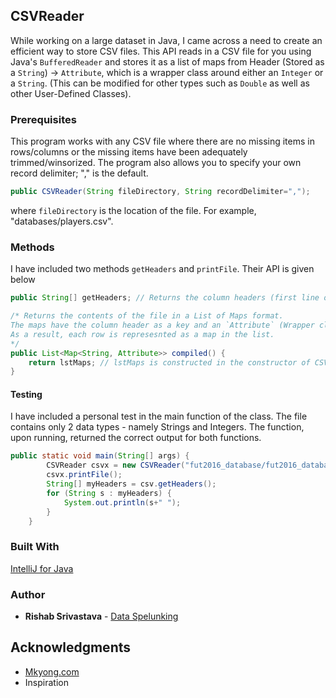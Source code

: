 ## CSVReader

While working on a large dataset in Java, I came across a need to create an efficient way to store CSV files. This API reads in a CSV file for you using Java's `BufferedReader` and stores it as a list of maps from Header (Stored as a `String`) -> `Attribute`, which is a wrapper class around either an `Integer` or a `String`. (This can be modified for other types such as `Double` as well as other User-Defined Classes).

### Prerequisites

This program works with any CSV file where there are no missing items in rows/columns or the missing items have been adequately trimmed/winsorized. The program also allows you to specify your own record delimiter; "," is the default.

```java
public CSVReader(String fileDirectory, String recordDelimiter=",");
```
where `fileDirectory` is the location of the file. For example, "databases/players.csv".

### Methods

I have included two methods `getHeaders` and `printFile`. Their API is given below

```java
public String[] getHeaders; // Returns the column headers (first line of the CSV) as an Array of Strings

/* Returns the contents of the file in a List of Maps format. 
The maps have the column header as a key and an `Attribute` (Wrapper class) as value. 
As a result, each row is represesnted as a map in the list. 
*/
public List<Map<String, Attribute>> compiled() {
	return lstMaps; // lstMaps is constructed in the constructor of CSVReader itself using the private method readmyFile
}
```

#### Testing

I have included a personal test in the main function of the class. The file contains only 2 data types - namely Strings and Integers. The function, upon running, returned the correct output for both functions.

```java
public static void main(String[] args) {
		CSVReader csvx = new CSVReader("fut2016_database/fut2016_database.csv",",");
		csvx.printFile();
		String[] myHeaders = csv.getHeaders();
		for (String s : myHeaders) {
			System.out.println(s+" ");
		}
	}
```


### Built With

[IntelliJ for Java](https://www.jetbrains.com/idea/) 

### Author

* **Rishab Srivastava** - [Data Spelunking](https://rishab231.github.io/)

## Acknowledgments

* [Mkyong.com](https://www.mkyong.com/java/how-to-read-and-parse-csv-file-in-java/)
* Inspiration